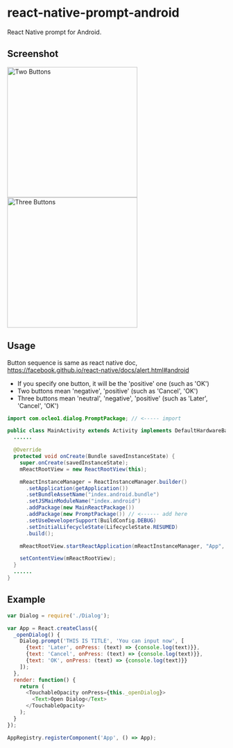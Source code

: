 # react-native-prompt-android
React Native prompt for Android.

## Screenshot
<img src="http://onethe.be/download/Two_buttons.png" alt="Two Buttons" width="300px" />
<img src="http://onethe.be/download/Three_buttons.png" alt="Three Buttons" width="300px" />

## Usage
Button sequence is same as react native doc, https://facebook.github.io/react-native/docs/alert.html#android
* If you specify one button, it will be the 'positive' one (such as 'OK')
* Two buttons mean 'negative', 'positive' (such as 'Cancel', 'OK')
* Three buttons mean 'neutral', 'negative', 'positive' (such as 'Later', 'Cancel', 'OK')

```java
import com.ocleo1.dialog.PromptPackage; // <----- import

public class MainActivity extends Activity implements DefaultHardwareBackBtnHandler {
  ......

  @Override
  protected void onCreate(Bundle savedInstanceState) {
    super.onCreate(savedInstanceState);
    mReactRootView = new ReactRootView(this);

    mReactInstanceManager = ReactInstanceManager.builder()
      .setApplication(getApplication())
      .setBundleAssetName("index.android.bundle")
      .setJSMainModuleName("index.android")
      .addPackage(new MainReactPackage())
      .addPackage(new PromptPackage()) // <------ add here
      .setUseDeveloperSupport(BuildConfig.DEBUG)
      .setInitialLifecycleState(LifecycleState.RESUMED)
      .build();

    mReactRootView.startReactApplication(mReactInstanceManager, "App", null);

    setContentView(mReactRootView);
  }
  ......
}
```

## Example
```js
var Dialog = require('./Dialog');

var App = React.createClass({
  _openDialog() {
    Dialog.prompt('THIS IS TITLE', 'You can input now', [
      {text: 'Later', onPress: (text) => {console.log(text)}},
      {text: 'Cancel', onPress: (text) => {console.log(text)}},
      {text: 'OK', onPress: (text) => {console.log(text)}}
    ]);
  },
  render: function() {
    return (
      <TouchableOpacity onPress={this._openDialog}>
        <Text>Open Dialog</Text>
      </TouchableOpacity>
    );
  }
});

AppRegistry.registerComponent('App', () => App);
```
